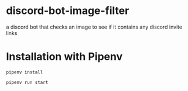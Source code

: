 # discord-bot-image-filter
a discord bot that checks an image to see if it contains any discord invite links

# Installation with Pipenv

`pipenv install`

`pipenv run start`

